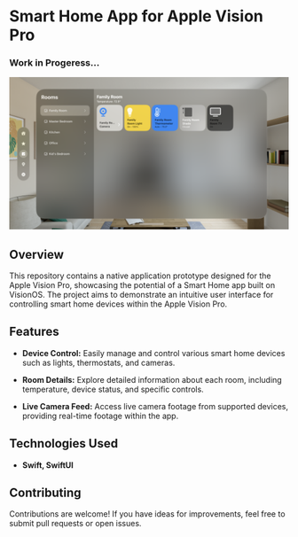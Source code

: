 # Smart Home App for Apple Vision Pro
### Work in Progeress...

![Room View](screenshots/room_view.png)

## Overview

This repository contains a native application prototype designed for the Apple Vision Pro, showcasing the potential of a Smart Home app built on VisionOS. The project aims to demonstrate an intuitive user interface for controlling smart home devices within the Apple Vision Pro.

## Features

- **Device Control:** Easily manage and control various smart home devices such as lights, thermostats, and cameras.
  
- **Room Details:** Explore detailed information about each room, including temperature, device status, and specific controls.

- **Live Camera Feed:** Access live camera footage from supported devices, providing real-time footage within the app.

## Technologies Used

- **Swift, SwiftUI**

## Contributing

Contributions are welcome! If you have ideas for improvements, feel free to submit pull requests or open issues.
